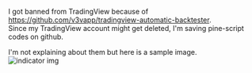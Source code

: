 I got banned from TradingView because of https://github.com/v3vapp/tradingview-automatic-backtester.  
Since my TradingView account might get deleted, I'm saving pine-script codes on github.  
  
I'm not explaining about them but here is a sample image.  
![indicator img](https://github.com/v3vapp/storage/blob/main/pinescript-img.png)
